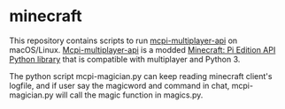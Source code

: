 # minecraft

This repository contains scripts to run [mcpi-multiplayer-api](https://github.com/mengbo/mcpi-multiplayer-api) on macOS/Linux. [Mcpi-multiplayer-api](https://github.com/mengbo/mcpi-multiplayer-api) is a modded [Minecraft: Pi Edition API Python library](https://github.com/martinohanlon/mcpi) that is compatible with multiplayer and Python 3.

The python script mcpi-magician.py can keep reading minecraft client's logfile, and if user say the magicword and command in chat, mcpi-magician.py will call the magic function in magics.py.

